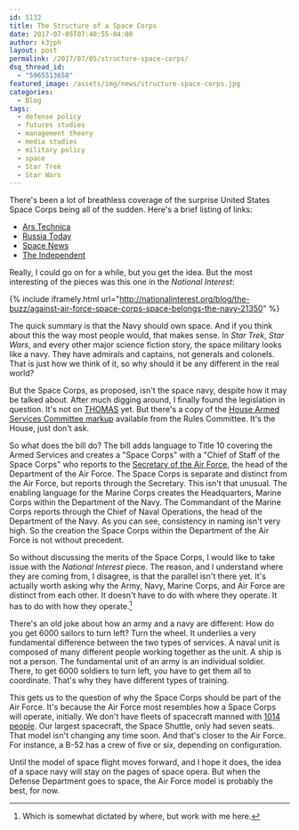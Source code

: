 ```yaml
---
id: 5132
title: The Structure of a Space Corps
date: 2017-07-05T07:40:55-04:00
author: k3jph
layout: post
permalink: /2017/07/05/structure-space-corps/
dsq_thread_id:
  - "5965513658"
featured_image: /assets/img/news/structure-space-corps.jpg
categories:
  - Blog
tags:
  - defense policy
  - futures studies
  - management theory
  - media studies
  - military policy
  - space
  - Star Trek
  - Star Wars
---
```

There's been a lot of breathless coverage of the surprise United
States Space Corps being all of the sudden.  Here's a brief listing
of links:

* [Ars Technica](https://arstechnica.com/tech-policy/2017/07/congressional-panel-puts-plans-for-a-us-space-corps-in-2018-defense-budget/)
* [Russia Today](https://www.rt.com/usa/394936-us-air-force-space-corps/)
* [Space News](http://spacenews.com/space-corps-proposal-becoming-flashpoint-in-dod-budget-negotiations/)
* [The Independent](http://www.independent.co.uk/news/world-0/space-us-air-force-armed-forces-space-mission-a7818001.html)

Really, I could go on for a while, but you get the idea.  But the
most interesting of the pieces was this one in the _National
Interest_:

{% include iframely.html url="http://nationalinterest.org/blog/the-buzz/against-air-force-space-corps-space-belongs-the-navy-21350" %}

The quick summary is that the Navy should own space.  And if you
think about this the way most people would, that makes sense.  In
_Star Trek_, _Star Wars_, and every other major science fiction
story, the space military looks like a navy.  They have admirals
and captains, not generals and colonels.  That is just how we think
of it, so why should it be any different in the real world?

But the Space Corps, as proposed, isn't the space navy, despite how
it may be talked about.  After much digging around, I finally found
the legislation in question.  It's not on
[THOMAS](https://www.congress.gov/bill/115th-congress/house-bill/2810/text?q=%7B%22search%22%3A%5B%22national+defense+authorization%22%5D%7D&r=1)
yet.  But there's a copy of the [House Armed Services Committee
markup](https://rules.house.gov/sites/republicans.rules.house.gov/files/BILLS%20-115HR2810-RCP115-23.pdf)
available from the Rules Committee.  It's the House, just don't
ask.

So what does the bill do?  The bill adds language to Title 10
covering the Armed Services and creates a "Space Corps" with a
"Chief of Staff of the Space Corps" who reports to the [Secretary
of the Air
Force](http://www.af.mil/About-Us/Air-Force-Senior-Leaders/SECAF/), the
head of the Department of the Air Force.  The Space Corps is separate
and distinct from the Air Force, but reports through the Secretary.
This isn't that unusual.  The enabling language for the Marine Corps
creates the Headquarters, Marine Corps within the Department of the
Navy.  The Commandant of the Marine Corps reports through the Chief
of Naval Operations, the head of the Department of the Navy.  As
you can see, consistency in naming isn't very high.  So the creation
the Space Corps within the Department of the Air Force is not without
precedent.

So without discussing the merits of the Space Corps, I would like
to take issue with the _National Interest_ piece.  The reason, and
I understand where they are coming from, I disagree, is that the
parallel isn't there yet.  It's actually worth asking why the Army,
Navy, Marine Corps, and Air Force are distinct from each other.  It
doesn't have to do with where they operate.  It has to do with how
they operate.[^where]

There's an old joke about how an army and a navy are different: How
do you get 6000 sailors to turn left?  Turn the wheel.  It underlies
a very fundamental difference between the two types of services.
A naval unit is composed of many different people working together
as the unit.  A ship is not a person.  The fundamental unit of an
army is an individual soldier.  There, to get 6000 soldiers to turn
left, you have to get them all to coordinate.  That's why they have
different types of training.

This gets us to the question of why the Space Corps should be part
of the Air Force.  It's because the Air Force most resembles how a
Space Corps will operate, initially.  We don't have fleets of
spacecraft manned with [1014
people](http://memory-alpha.wikia.com/wiki/USS_Enterprise_(NCC-1701-D)_personnel).
Our largest spacecraft, the Space Shuttle, only had seven seats.
That model isn't changing any time soon.  And that's closer to the
Air Force.  For instance, a B-52 has a crew of five or six, depending
on configuration.

Until the model of space flight moves forward, and I hope it does,
the idea of a space navy will stay on the pages of space opera.
But when the Defense Department goes to space, the Air Force model
is probably the best, for now.

[^where]: Which is somewhat dictated by where, but work with me here.
